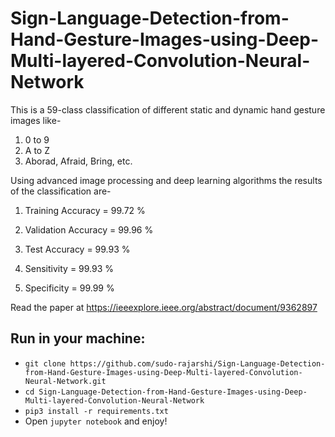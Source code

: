 # Sign-Language-Detection-from-Hand-Gesture-Images-using-Deep-Multi-layered-Convolution-Neural-Network

This is a 59-class classification of different static and dynamic hand gesture images like-
1. 0 to 9
2. A to Z
3. Aborad, Afraid, Bring, etc.

Using advanced image processing and deep learning algorithms the results of the classification are-
1. Training Accuracy = 99.72 %
2. Validation Accuracy = 99.96 %
3. Test Accuracy = 99.93 %

4. Sensitivity = 99.93 %
5. Specificity = 99.99 %

Read the paper at https://ieeexplore.ieee.org/abstract/document/9362897

## Run in your machine:
* `git clone https://github.com/sudo-rajarshi/Sign-Language-Detection-from-Hand-Gesture-Images-using-Deep-Multi-layered-Convolution-Neural-Network.git`
* `cd Sign-Language-Detection-from-Hand-Gesture-Images-using-Deep-Multi-layered-Convolution-Neural-Network`
* `pip3 install -r requirements.txt`
* Open `jupyter notebook` and enjoy!

